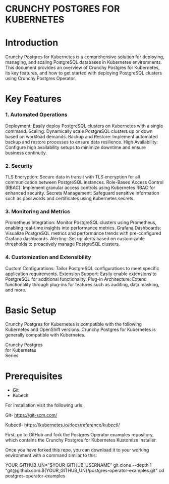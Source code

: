 # CRUNCHY POSTGRES FOR KUBERNETES
# Introduction
Crunchy Postgres for Kubernetes is a comprehensive solution for deploying, managing, and scaling PostgreSQL databases in Kubernetes environments. This document provides an overview of Crunchy Postgres for Kubernetes, its key features, and how to get started with deploying PostgreSQL clusters using Crunchy Postgres Operator.

# Key Features
### 1. Automated Operations
Deployment: Easily deploy PostgreSQL clusters on Kubernetes with a single command.
Scaling: Dynamically scale PostgreSQL clusters up or down based on workload demands.
Backup and Restore: Implement automated backup and restore processes to ensure data resilience.
High Availability: Configure high availability setups to minimize downtime and ensure business continuity.
### 2. Security
TLS Encryption: Secure data in transit with TLS encryption for all communication between PostgreSQL instances.
Role-Based Access Control (RBAC): Implement granular access controls using Kubernetes RBAC for enhanced security.
Secrets Management: Safeguard sensitive information such as passwords and certificates using Kubernetes secrets.


### 3. Monitoring and Metrics
Prometheus Integration: Monitor PostgreSQL clusters using Prometheus, enabling real-time insights into performance metrics.
Grafana Dashboards: Visualize PostgreSQL metrics and performance trends with pre-configured Grafana dashboards.
Alerting: Set up alerts based on customizable thresholds to proactively manage PostgreSQL clusters.
### 4. Customization and Extensibility
Custom Configurations: Tailor PostgreSQL configurations to meet specific application requirements.
Extension Support: Easily enable extensions to PostgreSQL for additional functionality.
Plug-in Architecture: Extend functionality through plug-ins for features such as auditing, data masking, and more.

# Basic Setup
Crunchy Postgres for Kubernetes is compatible with the following Kubernetes and OpenShift versions. Crunchy Postgres for Kubernetes is generally compatible with Kubernetes.  

Crunchy Postgres  
for Kubernetes  
Series

# Prerequisites 

* Git   
* Kubeclt

For installation visit the following urls  

Git- https://git-scm.com/

Kubectl- https://kubernetes.io/docs/reference/kubectl/

First, go to GitHub and fork the Postgres Operator examples repository, which contains the Crunchy Postgres for Kubernetes Kustomize installer.

Once you have forked this repo, you can download it to your working environment with a command similar to this:

YOUR_GITHUB_UN="$YOUR_GITHUB_USERNAME"
git clone --depth 1 "git@github.com:${YOUR_GITHUB_UN}/postgres-operator-examples.git"
cd postgres-operator-examples
